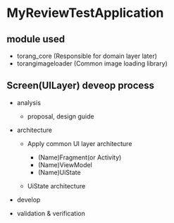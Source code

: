 # MyReviewTestApplication

## module used
- torang_core (Responsible for domain layer later)
- torangimageloader (Common image loading library)

## Screen(UILayer) deveop process
- analysis 
  - proposal, design guide
- architecture
  - Apply common UI layer architecture
    - (Name)Fragment(or Activity)
    - (Name)ViewModel
    - (Name)UiState
  
  - UiState architecture


- develop
  
- validation & verification
